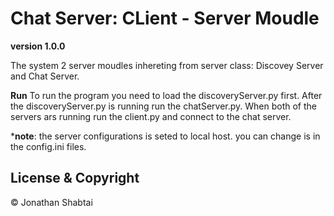 # Chat Server: CLient - Server Moudle

**version 1.0.0**

The system 2 server moudles inhereting from server class: Discovey Server and Chat Server.

**Run** 
To run the program you need to load the discoveryServer.py first.
After the discoveryServer.py is running run the chatServer.py.
When both of the servers ars running run the client.py and connect to the chat server.

***note**:
the server configurations is seted to local host. you can change is in the config.ini files.

## License & Copyright

© Jonathan Shabtai